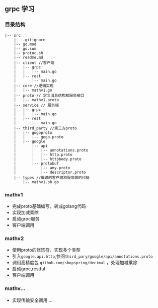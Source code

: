 ## grpc 学习



### 目录结构 

```
|-- src
    |-- .gitignore
    |-- go.mod
    |-- go.sum
    |-- protoc.sh
    |-- readme.md
    |-- client //客户端
    |   |-- grpc
    |   |   |-- main.go
    |   |-- rest
    |       |-- main.go
    |-- core //逻辑实现
    |   |-- mathv1.go
    |-- proto // 定义消息结构和服务接口
    |   |-- mathv1.proto
    |-- service // 服务端 
    |   |-- grpc
    |   |   |-- main.go
    |   |-- rest
    |       |-- main.go
    |-- third_party //第三方proto
    |   |-- gogoproto
    |   |   |-- gogo.proto
    |   |-- google
    |       |-- api
    |       |   |-- annotations.proto
    |       |   |-- http.proto
    |       |   |-- httpbody.proto
    |       |-- protobuf
    |           |-- any.proto
    |           |-- descriptor.proto
    |-- types //编译的客户端和服务端的代码 
        |-- mathv1.pb.go
```


### mathv1
- 完成proto基础编写，转成golang代码
- 实现加减乘除
- 启动grpc服务
- 客户端调用


### mathv2
- 使用proto的修饰符，实现多个类型
- 引入`google.api.http`,参阅`third_pary/google/api/annotations.proto`
- 调用高精度包 `github.com/shopspring/decimal` ，处理加减乘除
- 启动grpc,restful
- 客户端调用


### mathv...
- 实现传输安全调用
...
